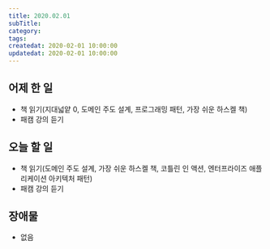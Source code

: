 ```yaml
---
title: 2020.02.01
subTitle:
category:
tags:
createdat: 2020-02-01 10:00:00
updatedat: 2020-02-01 10:00:00
---
```


## 어제 한 일

* 책 읽기(지대넓얕 0, 도메인 주도 설계, 프로그래밍 패턴, 가장 쉬운 하스켈 책)
* 패캠 강의 듣기

## 오늘 할 일

* 책 읽기(도메인 주도 설계, 가장 쉬운 하스켈 책, 코틀린 인 액션, 엔터프라이즈 애플리케이션 아키텍처 패턴)
* 패캠 강의 듣기

## 장애물

* 없음
